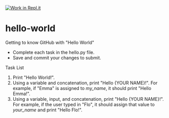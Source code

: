 [![Work in Repl.it](https://classroom.github.com/assets/work-in-replit-14baed9a392b3a25080506f3b7b6d57f295ec2978f6f33ec97e36a161684cbe9.svg)](https://classroom.github.com/online_ide?assignment_repo_id=4792119&assignment_repo_type=AssignmentRepo)
# hello-world
Getting to know GitHub with "Hello World"

- Complete each task in the hello.py file.
- Save and commit your changes to submit.

Task List
1. Print "Hello World!".
2. Using a variable and concatenation, print "Hello {YOUR NAME}!". For example, if "Emma" is assigned to _my_name_, it should print "Hello Emma!".
3. Using a variable, input, and concatenation, print "Hello {YOUR NAME}!". For example, if the user typed in "Flo", it should assign that value to _your_name_ and print "Hello Flo!".
